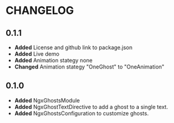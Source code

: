 # CHANGELOG

## 0.1.1

- **Added** License and github link to package.json
- **Added** Live demo
- **Added** Animation stategy none
- **Changed** Animation stategy "OneGhost" to "OneAnimation"

## 0.1.0

- **Added** NgxGhostsModule
- **Added** NgxGhostTextDirective to add a ghost to a single text.
- **Added** NgxGhostsConfiguration to customize ghosts.
